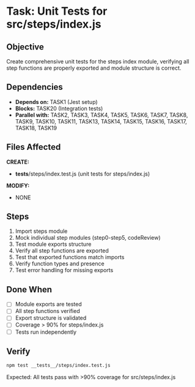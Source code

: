 # Task: Unit Tests for src/steps/index.js

## Objective
Create comprehensive unit tests for the steps index module, verifying all step functions are properly exported and module structure is correct.

## Dependencies
- **Depends on:** TASK1 (Jest setup)
- **Blocks:** TASK20 (Integration tests)
- **Parallel with:** TASK2, TASK3, TASK4, TASK5, TASK6, TASK7, TASK8, TASK9, TASK10, TASK11, TASK13, TASK14, TASK15, TASK16, TASK17, TASK18, TASK19

## Files Affected
**CREATE:**
- __tests__/steps/index.test.js (unit tests for steps/index.js)

**MODIFY:**
- NONE

## Steps
1. Import steps module
2. Mock individual step modules (step0-step5, codeReview)
3. Test module exports structure
4. Verify all step functions are exported
5. Test that exported functions match imports
6. Verify function types and presence
7. Test error handling for missing exports

## Done When
- [ ] Module exports are tested
- [ ] All step functions verified
- [ ] Export structure is validated
- [ ] Coverage > 90% for steps/index.js
- [ ] Tests run independently

## Verify
```bash
npm test __tests__/steps/index.test.js
```
Expected: All tests pass with >90% coverage for src/steps/index.js
